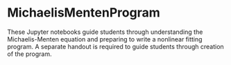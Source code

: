 # MichaelisMentenProgram
These Jupyter notebooks guide students through understanding the Michaelis-Menten equation and preparing to write a nonlinear fitting program. A separate handout is required to guide students through creation of the program. 
